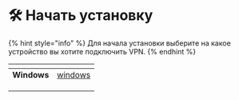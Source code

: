 # 🛠 Начать установку



{% hint style="info" %}
Для начала установки выберите на какое устройство вы хотите подключить VPN.
{% endhint %}

<table data-card-size="large" data-column-title-hidden data-view="cards" data-full-width="false"><thead><tr><th></th><th data-hidden data-card-target data-type="content-ref"></th></tr></thead><tbody><tr><td><strong>Windows</strong></td><td><a href="windows/">windows</a></td></tr><tr><td></td><td></td></tr><tr><td></td><td></td></tr><tr><td></td><td></td></tr></tbody></table>

